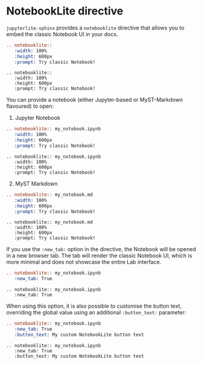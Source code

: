 # NotebookLite directive

`jupyterlite-sphinx` provides a `notebooklite` directive that allows you to embed the classic Notebook UI in your docs.

```rst
.. notebooklite::
   :width: 100%
   :height: 600px
   :prompt: Try classic Notebook!
```

```{eval-rst}
.. notebooklite::
   :width: 100%
   :height: 600px
   :prompt: Try classic Notebook!
```

You can provide a notebook (either Jupyter-based or MyST-Markdown flavoured) to open:

1. Jupyter Notebook

```rst
.. notebooklite:: my_notebook.ipynb
   :width: 100%
   :height: 600px
   :prompt: Try classic Notebook!
```

```{eval-rst}
.. notebooklite:: my_notebook.ipynb
   :width: 100%
   :height: 600px
   :prompt: Try classic Notebook!
```

2. MyST Markdown

```rst
.. notebooklite:: my_notebook.md
   :width: 100%
   :height: 600px
   :prompt: Try classic Notebook!
```

```{eval-rst}
.. notebooklite:: my_notebook.md
   :width: 100%
   :height: 600px
   :prompt: Try classic Notebook!
```

If you use the `:new_tab:` option in the directive, the Notebook will be opened in a new browser tab.
The tab will render the classic Notebook UI, which is more minimal and does not showcase the entire
Lab interface.

```rst
.. notebooklite:: my_notebook.ipynb
   :new_tab: True
```

```{eval-rst}
.. notebooklite:: my_notebook.ipynb
   :new_tab: True
```

When using this option, it is also possible to customise the button text, overriding the
global value using an additional `:button_text:` parameter:

```rst
.. notebooklite:: my_notebook.ipynb
   :new_tab: True
   :button_text: My custom NotebookLite button text
```

```{eval-rst}
.. notebooklite:: my_notebook.ipynb
   :new_tab: True
   :button_text: My custom NotebookLite button text
```
